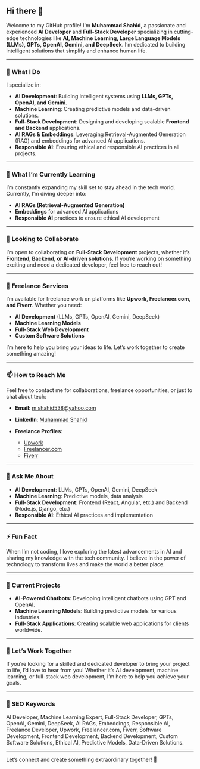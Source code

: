 <!--
**mshahid538/mshahid538** is a ✨ _special_ ✨ repository because its `README.md` (this file) appears on your GitHub profile.

Here are some ideas to get you started:
-->

## Hi there 👋

Welcome to my GitHub profile! I'm **Muhammad Shahid**, a passionate and experienced **AI Developer** and **Full-Stack Developer** specializing in cutting-edge technologies like **AI, Machine Learning, Large Language Models (LLMs), GPTs, OpenAI, Gemini, and DeepSeek**. I’m dedicated to building intelligent solutions that simplify and enhance human life.

---

### 🚀 **What I Do**

I specialize in:

- **AI Development**: Building intelligent systems using **LLMs, GPTs, OpenAI, and Gemini**.
- **Machine Learning**: Creating predictive models and data-driven solutions.
- **Full-Stack Development**: Designing and developing scalable **Frontend and Backend** applications.
- **AI RAGs & Embeddings**: Leveraging Retrieval-Augmented Generation (RAG) and embeddings for advanced AI applications.
- **Responsible AI**: Ensuring ethical and responsible AI practices in all projects.

---

### 🌱 **What I’m Currently Learning**

I’m constantly expanding my skill set to stay ahead in the tech world. Currently, I’m diving deeper into:

- **AI RAGs (Retrieval-Augmented Generation)**
- **Embeddings** for advanced AI applications
- **Responsible AI** practices to ensure ethical AI development

---

### 👯 **Looking to Collaborate**

I’m open to collaborating on **Full-Stack Development** projects, whether it’s **Frontend, Backend, or AI-driven solutions**. If you’re working on something exciting and need a dedicated developer, feel free to reach out!

---

### 💼 **Freelance Services**

I’m available for freelance work on platforms like **Upwork, Freelancer.com, and Fiverr**. Whether you need:

- **AI Development** (LLMs, GPTs, OpenAI, Gemini, DeepSeek)
- **Machine Learning Models**
- **Full-Stack Web Development**
- **Custom Software Solutions**

I’m here to help you bring your ideas to life. Let’s work together to create something amazing!

---

### 📫 **How to Reach Me**

Feel free to contact me for collaborations, freelance opportunities, or just to chat about tech:

- **Email**: <a href="mailto:m.shahid538@yahoo.com" target="_blank">m.shahid538@yahoo.com</a>
- **LinkedIn**: <a href="https://linkedin.com/in/muhammad-shahid-07b52b47" target="_blank">Muhammad Shahid</a>

- **Freelance Profiles**:
  - <a href="https://www.upwork.com/freelancers/~01c67bca5e4d376675" target="_blank">Upwork</a>
  - <a href="https://www.freelancer.com/u/MShahid538" target="_blank">Freelancer.com</a>
  - <a href="https://www.fiverr.com/s/qDGxR05" target="_blank">Fiverr</a>

---

### 💬 **Ask Me About**

- **AI Development**: LLMs, GPTs, OpenAI, Gemini, DeepSeek
- **Machine Learning**: Predictive models, data analysis
- **Full-Stack Development**: Frontend (React, Angular, etc.) and Backend (Node.js, Django, etc.)
- **Responsible AI**: Ethical AI practices and implementation

---

### ⚡ **Fun Fact**

When I’m not coding, I love exploring the latest advancements in AI and sharing my knowledge with the tech community. I believe in the power of technology to transform lives and make the world a better place.

---

### 🔭 **Current Projects**

- **AI-Powered Chatbots**: Developing intelligent chatbots using GPT and OpenAI.
- **Machine Learning Models**: Building predictive models for various industries.
- **Full-Stack Applications**: Creating scalable web applications for clients worldwide.

---

### 🤝 **Let’s Work Together**

If you’re looking for a skilled and dedicated developer to bring your project to life, I’d love to hear from you! Whether it’s AI development, machine learning, or full-stack web development, I’m here to help you achieve your goals.

---

### 📌 **SEO Keywords**

AI Developer, Machine Learning Expert, Full-Stack Developer, GPTs, OpenAI, Gemini, DeepSeek, AI RAGs, Embeddings, Responsible AI, Freelance Developer, Upwork, Freelancer.com, Fiverr, Software Development, Frontend Development, Backend Development, Custom Software Solutions, Ethical AI, Predictive Models, Data-Driven Solutions.

---

Let’s connect and create something extraordinary together! 🚀
